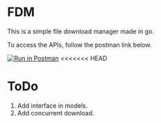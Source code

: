# FDM
This is a simple file download manager made in go.

To access the APIs, follow the postman link below.

[![Run in Postman](https://run.pstmn.io/button.svg)](https://app.getpostman.com/run-collection/ef6e73f7224ac549e2ce)
<<<<<<< HEAD

# ToDo
1. Add interface in models.
2. Add concurrent download.
